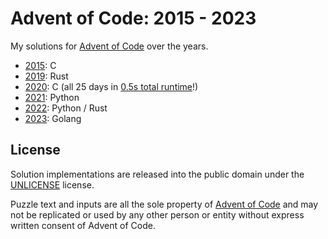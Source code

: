 # Advent of Code: 2015 - 2023

My solutions for [Advent of Code](https://adventofcode.com) over the years.

- [2015](2015/): C
- [2019](https://github.com/dannyvankooten/advent-of-code/tree/main/2019): Rust
- [2020](https://github.com/dannyvankooten/advent-of-code/tree/main/2020): C (all 25 days in [0.5s total runtime](https://dannyvankooten.com/solving-advent-of-code-2020-under-1-second/)!)
- [2021](https://github.com/dannyvankooten/advent-of-code/tree/main/2021): Python
- [2022](https://github.com/dannyvankooten/advent-of-code/tree/main/2022): Python / Rust
- [2023](https://github.com/dannyvankooten/advent-of-code/tree/main/2023): Golang

## License

Solution implementations are released into the public domain under the [UNLICENSE](UNLICENSE) license.

Puzzle text and inputs are all the sole property of [Advent of Code](https://adventofcode.com/) and may not be replicated or used by any other person or entity without express written consent of Advent of Code.
